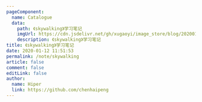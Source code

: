 ```yaml
---
pageComponent:
  name: Catalogue
  data:
    path: 《skywalking》学习笔记
    imgUrl: https://cdn.jsdelivr.net/gh/xugaoyi/image_store/blog/20200112120340.png
    description: 《skywalking》学习笔记
title: 《skywalking》学习笔记
date: 2020-01-12 11:51:53
permalink: /note/skywalking
article: false
comment: false
editLink: false
author:
  name: Hiper
  link: https://github.com/chenhaipeng
---
```

